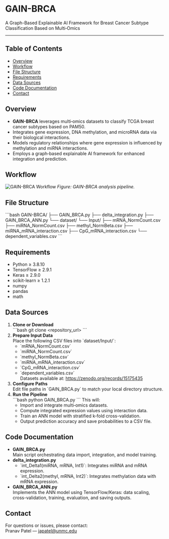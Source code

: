# GAIN-BRCA

A Graph-Based Explainable AI Framework for Breast Cancer Subtype Classification Based on Multi‑Omics

---

## Table of Contents

- [Overview](#overview)
- [Workflow](#workflow)
- [File Structure](#file-structure)
- [Requirements](#requirements)
- [Data Sources](#data-sources)
- [Code Documentation](#code-documentation)
- [Contact](#contact)

## Overview

- **GAIN-BRCA** leverages multi‑omics datasets to classify TCGA breast cancer subtypes based on PAM50.
- Integrates gene expression, DNA methylation, and microRNA data via their biological interactions.
- Models regulatory relationships where gene expression is influenced by methylation and miRNA interactions.
- Employs a graph‑based explainable AI framework for enhanced integration and prediction.

## Workflow

![GAIN-BRCA Workflow](https://github.com/user-attachments/assets/f07b3481-a831-40ec-874e-558af3c8e2e9)
*Figure: GAIN-BRCA analysis pipeline.*

## File Structure

\`\`\`bash
GAIN-BRCA/
├── GAIN_BRCA.py
├── delta_integration.py
├── GAIN_BRCA_ANN.py
└── dataset/
    └── Input/
        ├── mRNA_NormCount.csv
        ├── miRNA_NormCount.csv
        ├── methyl_NormBeta.csv
        ├── miRNA_mRNA_interaction.csv
        ├── CpG_mRNA_interaction.csv
        └── dependent_variables.csv
\`\`\`

## Requirements

- Python ≥ 3.8.10  
- TensorFlow ≥ 2.9.1  
- Keras ≥ 2.9.0  
- scikit-learn ≥ 1.2.1  
- numpy  
- pandas  
- math  

## Data Sources

1. **Clone or Download**  
   \`\`\`bash
   git clone <repository_url>
   \`\`\`
2. **Prepare Input Data**  
   Place the following CSV files into \`dataset/Input/\`:  
   - \`mRNA_NormCount.csv\`  
   - \`miRNA_NormCount.csv\`  
   - \`methyl_NormBeta.csv\`  
   - \`miRNA_mRNA_interaction.csv\`  
   - \`CpG_mRNA_interaction.csv\`  
   - \`dependent_variables.csv\`  
   Datasets available at: https://zenodo.org/records/15175435
3. **Configure Paths**  
   Edit file paths in \`GAIN_BRCA.py\` to match your local directory structure.
4. **Run the Pipeline**  
   \`\`\`bash
   python GAIN_BRCA.py
   \`\`\`
   This will:
   - Import and integrate multi‑omics datasets.  
   - Compute integrated expression values using interaction data.  
   - Train an ANN model with stratified k‑fold cross-validation.  
   - Output prediction accuracy and save probabilities to a CSV file.

## Code Documentation

- **GAIN_BRCA.py**  
  Main script orchestrating data import, integration, and model training.
- **delta_integration.py**  
  - \`int_Delta1(miRNA, mRNA, Int1)\`: Integrates miRNA and mRNA expression.  
  - \`int_Delta2(methyl, mRNA, Int2)\`: Integrates methylation data with mRNA expression.
- **GAIN_BRCA_ANN.py**  
  Implements the ANN model using TensorFlow/Keras: data scaling, cross-validation, training, evaluation, and saving outputs.

## Contact

For questions or issues, please contact:  
Pranav Patel — japatel@unmc.edu  
